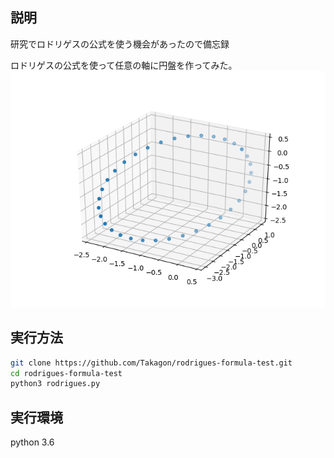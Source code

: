 ## 説明
研究でロドリゲスの公式を使う機会があったので備忘録

ロドリゲスの公式を使って任意の軸に円盤を作ってみた。
![Test](/rodrigues-test.png)

## 実行方法

```bash
git clone https://github.com/Takagon/rodrigues-formula-test.git
cd rodrigues-formula-test
python3 rodrigues.py
```

## 実行環境

python 3.6